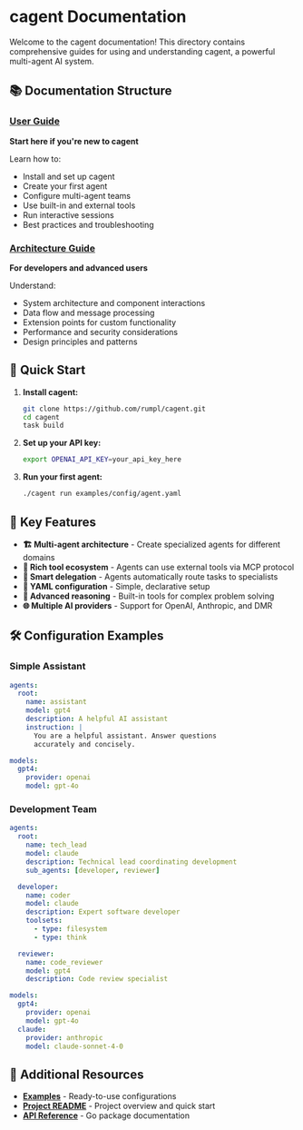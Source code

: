 # cagent Documentation

Welcome to the cagent documentation! This directory contains comprehensive
guides for using and understanding cagent, a powerful multi-agent AI system.

## 📚 Documentation Structure

### [User Guide](./user-guide.md)

**Start here if you're new to cagent**

Learn how to:

- Install and set up cagent
- Create your first agent
- Configure multi-agent teams
- Use built-in and external tools
- Run interactive sessions
- Best practices and troubleshooting

### [Architecture Guide](./architecture.md)

**For developers and advanced users**

Understand:

- System architecture and component interactions
- Data flow and message processing
- Extension points for custom functionality
- Performance and security considerations
- Design principles and patterns

## 🚀 Quick Start

1. **Install cagent:**

   ```bash
   git clone https://github.com/rumpl/cagent.git
   cd cagent
   task build
   ```

2. **Set up your API key:**

   ```bash
   export OPENAI_API_KEY=your_api_key_here
   ```

3. **Run your first agent:**
   ```bash
   ./cagent run examples/config/agent.yaml
   ```

## 🎯 Key Features

- **🏗️ Multi-agent architecture** - Create specialized agents for different
  domains
- **🔧 Rich tool ecosystem** - Agents can use external tools via MCP protocol
- **🔄 Smart delegation** - Agents automatically route tasks to specialists
- **📝 YAML configuration** - Simple, declarative setup
- **💭 Advanced reasoning** - Built-in tools for complex problem solving
- **🌐 Multiple AI providers** - Support for OpenAI, Anthropic, and DMR

## 🛠️ Configuration Examples

### Simple Assistant

```yaml
agents:
  root:
    name: assistant
    model: gpt4
    description: A helpful AI assistant
    instruction: |
      You are a helpful assistant. Answer questions
      accurately and concisely.

models:
  gpt4:
    provider: openai
    model: gpt-4o
```

### Development Team

```yaml
agents:
  root:
    name: tech_lead
    model: claude
    description: Technical lead coordinating development
    sub_agents: [developer, reviewer]

  developer:
    name: coder
    model: claude
    description: Expert software developer
    toolsets:
      - type: filesystem
      - type: think

  reviewer:
    name: code_reviewer
    model: gpt4
    description: Code review specialist

models:
  gpt4:
    provider: openai
    model: gpt-4o
  claude:
    provider: anthropic
    model: claude-sonnet-4-0
```

## 📖 Additional Resources

- **[Examples](../examples/config/)** - Ready-to-use configurations
- **[Project README](../README.md)** - Project overview and quick start
- **[API Reference](https://pkg.go.dev/github.com/docker/cagent)** - Go package
  documentation
